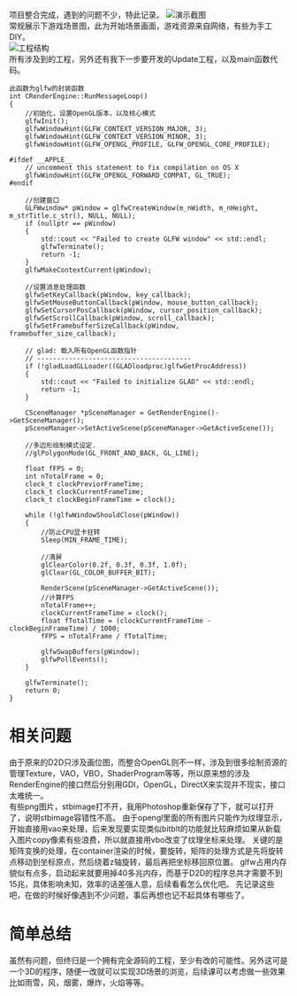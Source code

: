 ﻿---
categories: [游戏开发]
tags: [游戏开发,OpenGL, 打砖块,C++]
---
项目整合完成，遇到的问题不少，特此记录。
![演示截图](../../../screenshot/brickstart.jpg "演示截图")  
  常规展示下游戏场景图，此为开始场景画面，游戏资源来自网络，有些为手工DIY。  
![工程结构](../../../screenshot/openglprojectfile.jpg "工程结构")  
  所有涉及到的工程，另外还有我下一步要开发的Update工程，以及main函数代码。  
```
此函数为glfw的封装函数
int CRenderEngine::RunMessageLoop()
{
	//初始化，设置OpenGL版本，以及核心模式
	glfwInit();
	glfwWindowHint(GLFW_CONTEXT_VERSION_MAJOR, 3);
	glfwWindowHint(GLFW_CONTEXT_VERSION_MINOR, 3);
	glfwWindowHint(GLFW_OPENGL_PROFILE, GLFW_OPENGL_CORE_PROFILE);

#ifdef __APPLE__
	// uncomment this statement to fix compilation on OS X
	glfwWindowHint(GLFW_OPENGL_FORWARD_COMPAT, GL_TRUE);
#endif

	//创建窗口
	GLFWwindow* pWindow = glfwCreateWindow(m_nWidth, m_nHeight, m_strTitle.c_str(), NULL, NULL);
	if (nullptr == pWindow)
	{
		std::cout << "Failed to create GLFW window" << std::endl;
		glfwTerminate();
		return -1;
	}
	glfwMakeContextCurrent(pWindow);

	//设置消息处理函数
	glfwSetKeyCallback(pWindow, key_callback);
	glfwSetMouseButtonCallback(pWindow, mouse_button_callback);
	glfwSetCursorPosCallback(pWindow, cursor_position_callback);
	glfwSetScrollCallback(pWindow, scroll_callback);
	glfwSetFramebufferSizeCallback(pWindow, framebuffer_size_callback);

	// glad: 载入所有OpenGL函数指针
	// ---------------------------------------
	if (!gladLoadGLLoader((GLADloadproc)glfwGetProcAddress))
	{
		std::cout << "Failed to initialize GLAD" << std::endl;
		return -1;
	}

	CSceneManager *pSceneManager = GetRenderEngine()->GetSceneManager();
	pSceneManager->SetActiveScene(pSceneManager->GetActiveScene());

	//多边形绘制模式设定.
	//glPolygonMode(GL_FRONT_AND_BACK, GL_LINE);

	float fFPS = 0;
	int nTotalFrame = 0;
	clock_t clockPreviorFrameTime;
	clock_t clockCurrentFrameTime;
	clock_t clockBeginFrameTime = clock();

	while (!glfwWindowShouldClose(pWindow))
	{
		//防止CPU显卡狂转
		Sleep(MIN_FRAME_TIME);
		
		//清屏
		glClearColor(0.2f, 0.3f, 0.3f, 1.0f);
		glClear(GL_COLOR_BUFFER_BIT);

		RenderScene(pSceneManager->GetActiveScene());
		//计算FPS
		nTotalFrame++;
		clockCurrentFrameTime = clock();
		float fTotalTime = (clockCurrentFrameTime - clockBeginFrameTime) / 1000;
		fFPS = nTotalFrame / fTotalTime;

		glfwSwapBuffers(pWindow);
		glfwPollEvents();
	}

	glfwTerminate();
	return 0;
}
```
# 相关问题
由于原来的D2D只涉及画位图，而整合OpenGL则不一样，涉及到很多绘制资源的管理Texture，VAO，VBO，ShaderProgram等等，所以原来想的涉及RenderEngine的接口然后分别用GDI，OpenGL，DirectX来实现并不现实，接口太难统一。  
有些png图片，stbimage打不开，我用Photoshop重新保存了下，就可以打开了，说明stbimage容错性不高。
由于opengl里面的所有图片只能作为纹理显示，开始直接用vao来处理，后来发现要实现类似bitblt的功能就比较麻烦如果从新载入图片copy像素有些浪费，所以就直接用vbo改变了纹理坐标来处理。
关键的是矩阵变换的处理，在container渲染的时候，要旋转，矩阵的处理方式是先将旋转点移动到坐标原点，然后绕着z轴旋转，最后再把坐标移回原位置。
glfw占用内存貌似有点多，启动起来就要用掉40多兆内存，而基于D2D的程序总共才需要不到15兆，具体影响未知，效率的话差强人意，后续看看怎么优化吧。
先记录这些吧，在做的时候好像遇到不少问题，事后再想也记不起具体有哪些了。

# 简单总结
虽然有问题，但终归是一个拥有完全源码的工程，至少有改的可能性。另外这可是一个3D的程序，随便一改就可以实现3D场景的浏览，后续课可以考虑做一些效果比如雨雪，风，烟雾，爆炸，火焰等等。